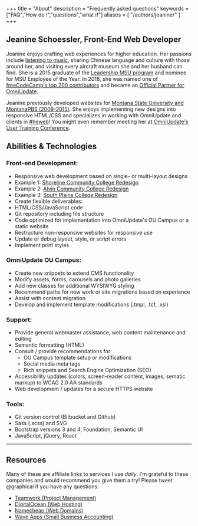 +++
title = "About"
description = "Frequently asked questions"
keywords = ["FAQ","How do I","questions","what if"]
aliases = [
    "/authors/jeanine/" 
]
+++

Jeanine Schoessler, Front-End Web Developer
-----------

Jeanine enjoys crafting web experiences for higher education. Her passions include [listening to music](https://open.spotify.com/user/satinflame), sharing Chinese language and culture with those around her, and visiting every aircraft museum she and her husband can find. She is a 2015 graduate of the [Leadership MSU program](https://www.montana.edu/leadershipmsu/) and nominee for MSU Employee of the Year. In 2018, she was named one of [freeCodeCamp's top 200 contributors](https://medium.freecodecamp.org/announcing-our-freecodecamp-2018-top-contributor-award-winners-861da08a77e1) and became an <a href="https://omniupdate.com/partners/partners-list.html">Official Partner for OmniUpdate</a>. 

Jeanine previously developed websites for [Montana State University and MontanaPBS (2009-2015)](https://www.linkedin.com/in/satinflame). She enjoys implementing new designs into responsive HTML/CSS and specializes in working with OmniUpdate and clients in [#heweb](https://twitter.com/search?q=%23heweb)! You might even remember meeting her at [OmniUpdate's User Training Conference](/blog/2018/03/omniupdate-2018/).

## Abilities & Technologies

### Front-end Development:  
-	Responsive web development based on single- or multi-layout designs 
  - Example 1: <a href="https://virtual.github.io/shoreline/" rel="nofollow">Shoreline Community College Redesign</a>
  - Example 2: <a href="https://satinflame.com/ou/alvin/" rel="nofollow">Alvin Community College Redesign</a>
  - Example 3: <a href="https://satinflame.com/ou/southplains/" rel="nofollow">South Plains College Redesign</a>
-	Create flexible deliverables:
  - HTML/CSS/JavaScript code
  - Git repository including file structure
  - Code optimized for implementation into OmniUpdate's OU Campus or a static website
-	Restructure non-responsive websites for responsive use
-	Update or debug layout, style, or script errors
- Implement print styles

### OmniUpdate OU Campus:
- Create new snippets to extend CMS functionality
- Modify assets, forms, carousels and photo galleries
- Add new classes for additional WYSIWYG styling
- Recommend paths for new work or site migrations based on experience
- Assist with content migration 
- Develop and implement template modifications (.tmpl, .tcf, .xsl) 

### Support:
- Provide general webmaster assistance, web content maintenance and editing
- Semantic formatting (HTML)
- Consult / provide recommendations for:
  - OU Campus template setup or modifications
  - Social media meta tags
  - Rich snippets and Search Engine Optimization (SEO) 
- Accessibility updates (colors, screen-reader content, images, sematic markup) to WCAG 2.0 AA standards
- Web development / updates for a secure HTTPS website

### Tools:
- Git version control (Bitbucket and Github)
- Sass (.scss) and SVG
- Bootstrap versions 3 and 4, Foundation, Semantic UI
- JavaScript, jQuery, React 

-----

## Resources

Many of these are affiliate links to services I use *daily*. I'm grateful to these companies and would recommend you give them a try! Please tweet @graphical if you have any questions. 

- <a href="https://www.teamwork.com/partner/5c1s2ilctg">Teamwork (Project Management)</a> 
- <a href="https://m.do.co/c/37313c752e08">DigitalOcean (Web Hosting)</a>
- <a href="http://namecheap.com">Namecheap (Web Domains)</a>
- <a href="https://accounting.waveapps.com">Wave Apps (Small Business Accounting)</a>